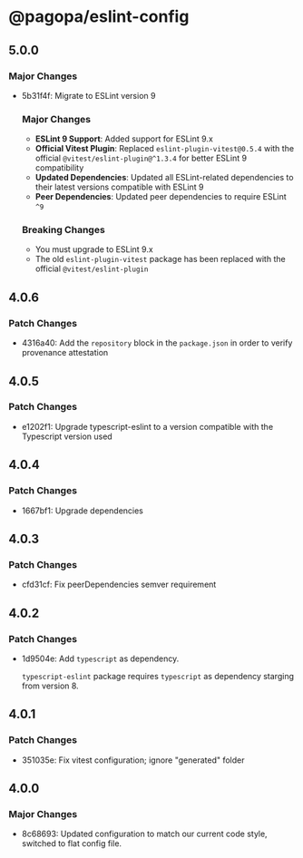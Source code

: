 # @pagopa/eslint-config

## 5.0.0

### Major Changes

- 5b31f4f: Migrate to ESLint version 9

  ### Major Changes
  - **ESLint 9 Support**: Added support for ESLint 9.x
  - **Official Vitest Plugin**: Replaced `eslint-plugin-vitest@0.5.4` with the official `@vitest/eslint-plugin@^1.3.4` for better ESLint 9 compatibility
  - **Updated Dependencies**: Updated all ESLint-related dependencies to their latest versions compatible with ESLint 9
  - **Peer Dependencies**: Updated peer dependencies to require ESLint `^9`

  ### Breaking Changes
  - You must upgrade to ESLint 9.x
  - The old `eslint-plugin-vitest` package has been replaced with the official `@vitest/eslint-plugin`

## 4.0.6

### Patch Changes

- 4316a40: Add the `repository` block in the `package.json` in order to verify provenance attestation

## 4.0.5

### Patch Changes

- e1202f1: Upgrade typescript-eslint to a version compatible with the Typescript version used

## 4.0.4

### Patch Changes

- 1667bf1: Upgrade dependencies

## 4.0.3

### Patch Changes

- cfd31cf: Fix peerDependencies semver requirement

## 4.0.2

### Patch Changes

- 1d9504e: Add `typescript` as dependency.

  `typescript-eslint` package requires `typescript` as dependency starging from version 8.

## 4.0.1

### Patch Changes

- 351035e: Fix vitest configuration; ignore "generated" folder

## 4.0.0

### Major Changes

- 8c68693: Updated configuration to match our current code style, switched to flat config file.
